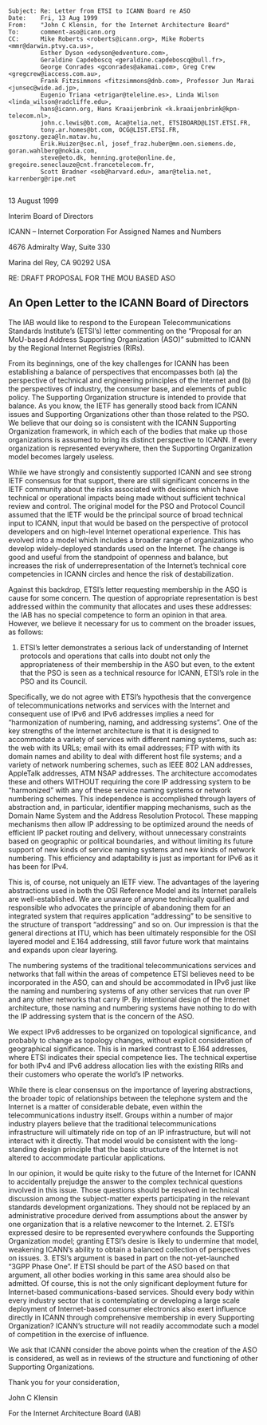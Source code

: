 

```


Subject: Re: Letter from ETSI to ICANN Board re ASO
Date:    Fri, 13 Aug 1999
From:    "John C Klensin, for the Internet Architecture Board"
To:      comment-aso@icann.org
CC:      Mike Roberts <roberts@icann.org>, Mike Roberts <mmr@darwin.ptvy.ca.us>,
         Esther Dyson <edyson@edventure.com>,
         Geraldine Capdeboscq <geraldine.capdeboscq@bull.fr>,
         George Conrades <gconrades@akamai.com>, Greg Crew <gregcrew@iaccess.com.au>,
         Frank Fitzsimmons <fitzsimmons@dnb.com>, Professor Jun Marai <junsec@wide.ad.jp>,
         Eugenio Triana <etrigar@teleline.es>, Linda Wilson <linda_wilson@radcliffe.edu>,
         hans@icann.org, Hans Kraaijenbrink <k.kraaijenbrink@kpn-telecom.nl>,
         john.c.lewis@bt.com, Aca@telia.net, ETSIBOARD@LIST.ETSI.FR,
         tony.ar.homes@bt.com, OCG@LIST.ETSI.FR, gosztony.geza@ln.matav.hu,
         Erik.Huizer@sec.nl, josef_fraz.huber@mn.oen.siemens.de, goran.wahlberg@nokia.com,
         steve@eto.dk, henning.grote@online.de, gregoire.seneclauze@cnt.francetelecom.fr,
         Scott Bradner <sob@harvard.edu>, amar@telia.net, karrenberg@ripe.net


```

13 August 1999


Interim Board of Directors  

ICANN – Internet Corporation For Assigned Names and Numbers  

4676 Admiralty Way, Suite 330  

Marina del Rey, CA 90292 USA


RE: DRAFT PROPOSAL FOR THE MOU BASED ASO


An Open Letter to the ICANN Board of Directors
----------------------------------------------


The IAB would like to respond to the European Telecommunications Standards Institute’s (ETSI’s) letter commenting on the “Proposal for an MoU-based Address Supporting Organization (ASO)” submitted to ICANN by the Regional Internet Registries (RIRs).


From its beginnings, one of the key challenges for ICANN has been establishing a balance of perspectives that encompasses both (a) the perspective of technical and engineering principles of the Internet and (b) the perspectives of industry, the consumer base, and elements of public policy. The Supporting Organization structure is intended to provide that balance. As you know, the IETF has generally stood back from ICANN issues and Supporting Organizations other than those related to the PSO. We believe that our doing so is consistent with the ICANN Supporting Organization framework, in which each of the bodies that make up those organizations is assumed to bring its distinct perspective to ICANN. If every organization is represented everywhere, then the Supporting Organization model becomes largely useless.



While we have strongly and consistently supported ICANN and see strong IETF consensus for that support, there are still significant concerns in the IETF community about the risks associated with decisions which have technical or operational impacts being made without sufficient technical review and control. The original model for the PSO and Protocol Council assumed that the IETF would be the principal source of broad technical input to ICANN, input that would be based on the perspective of protocol developers and on high-level Internet operational experience. This has evolved into a model which includes a broader range of organizations who develop widely-deployed standards used on the Internet. The change is good and useful from the standpoint of openness and balance, but increases the risk of underrepresentation of the Internet’s technical core competencies in ICANN circles and hence the risk of destabilization. 


Against this backdrop, ETSI’s letter requesting membership in the ASO is cause for some concern. The question of appropriate representation is best addressed within the community that allocates and uses these addresses: the IAB has no special competence to form an opinion in that area. However, we believe it necessary for us to comment on the broader issues, as follows:



1. ETSI’s letter demonstrates a serious lack of understanding of Internet protocols and operations that calls into doubt not only the appropriateness of their membership in the ASO but even, to the extent that the PSO is seen as a technical resource for ICANN, ETSI’s role in the PSO and its Council.


Specifically, we do not agree with ETSI’s hypothesis that the convergence of telecommunications networks and services with the Internet and consequent use of IPv6 and IPv6 addresses implies a need for “harmonization of numbering, naming, and addressing systems”. One of the key strengths of the Internet architecture is that it is designed to accommodate a variety of services with different naming systems, such as: the web with its URLs; email with its email addresses; FTP with with its domain names and ability to deal with different host file systems; and a variety of network numbering schemes, such as IEEE 802 LAN addresses, AppleTalk addresses, ATM NSAP addresses. The architecture accomodates these and others WITHOUT requiring the core IP addressing system to be “harmonized” with any of these service naming systems or network numbering schemes. This independence is accomplished through layers of abstraction and, in particular, identifier mapping mechanisms, such as the Domain Name System and the Address Resolution Protocol. These mapping mechanisms then allow IP addressing to be optimized around the needs of efficient IP packet routing and delivery, without unnecessary constraints based on geographic or political boundaries, and without limiting its future support of new kinds of service naming systems and new kinds of network numbering. This efficiency and adaptability is just as important for IPv6 as it has been for IPv4.


This is, of course, not uniquely an IETF view. The advantages of the layering abstractions used in both the OSI Reference Model and its Internet parallels are well-established. We are unaware of anyone technically qualified and responsible who advocates the principle of abandoning them for an integrated system that requires application “addressing” to be sensitive to the structure of transport “addressing” and so on. Our impression is that the general directions at ITU, which has been ultimately responsible for the OSI layered model and E.164 addressing, still favor future work that maintains and expands upon clear layering.



The numbering systems of the traditional telecommunications services and networks that fall within the areas of competence ETSI believes need to be incorporated in the ASO, can and should be accommodated in IPv6 just like the naming and numbering systems of any other services that run over IP and any other networks that carry IP. By intentional design of the Internet architecture, those naming and numbering systems have nothing to do with the IP addressing system that is the concern of the ASO.



We expect IPv6 addresses to be organized on topological significance, and probably to change as topology changes, without explicit consideration of geographical significance. This is in marked contrast to E.164 addresses, where ETSI indicates their special competence lies. The technical expertise for both IPv4 and IPv6 address allocation lies with the existing RIRs and their customers who operate the world’s IP networks.


While there is clear consensus on the importance of layering abstractions, the broader topic of relationships between the telephone system and the Internet is a matter of considerable debate, even within the telecommunications industry itself. Groups within a number of major industry players believe that the traditional telecommunications infrastructure will ultimately ride on top of an IP infrastructure, but will not interact with it directly. That model would be consistent with the long-standing design principle that the basic structure of the Internet is not altered to accommodate particular applications.


In our opinion, it would be quite risky to the future of the Internet for ICANN to accidentally prejudge the answer to the complex technical questions involved in this issue. Those questions should be resolved in technical discussion among the subject-matter experts participating in the relevant standards development organizations. They should not be replaced by an administrative procedure derived from assumptions about the answer by one organization that is a relative newcomer to the Internet.
2. ETSI’s expressed desire to be represented everywhere confounds the Supporting Organization model; granting ETSI’s desire is likely to undermine that model, weakening ICANN’s ability to obtain a balanced collection of perspectives on issues.
3. ETSI’s argument is based in part on the not-yet-launched “3GPP Phase One”. If ETSI should be part of the ASO based on that argument, all other bodies working in this same area should also be admitted. Of course, this is not the only significant deployment future for Internet-based communications-based services. Should every body within every industry sector that is contemplating or developing a large scale deployment of Internet-based consumer electronics also exert influence directly in ICANN through comprehensive membership in every Supporting Organization? ICANN’s structure will not readily accommodate such a model of competition in the exercise of influence.


We ask that ICANN consider the above points when the creation of the ASO is considered, as well as in reviews of the structure and functioning of other Supporting Organizations.



Thank you for your consideration,


John C Klensin  

For the Internet Architecture Board (IAB)


